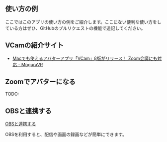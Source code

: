 使い方の例
---

ここではこのアプリの使い方の例をご紹介します。ここにない便利な使い方をしている方はぜひ、GitHubのプルリクエストの機能で追記してください。

## VCamの紹介サイト
- [Macでも使えるアバターアプリ「VCam」β版がリリース！ Zoom会議にも対応 - MoguraVR](https://www.moguravr.com/vcam/)

## Zoomでアバターになる

TODO:

## OBSと連携する

[OBSと連携する](OBS.md)

OBSを利用すると、配信や画面の録画などが簡単にできます。
